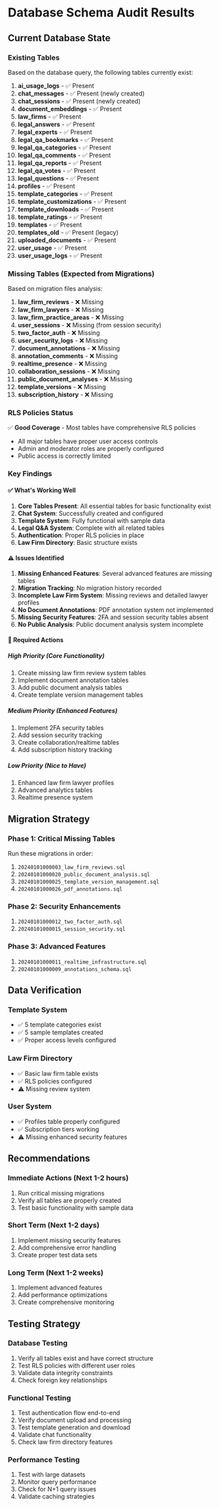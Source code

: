 # Database Schema Audit Results

## Current Database State

### Existing Tables
Based on the database query, the following tables currently exist:

1. **ai_usage_logs** - ✅ Present
2. **chat_messages** - ✅ Present (newly created)
3. **chat_sessions** - ✅ Present (newly created)
4. **document_embeddings** - ✅ Present
5. **law_firms** - ✅ Present
6. **legal_answers** - ✅ Present
7. **legal_experts** - ✅ Present
8. **legal_qa_bookmarks** - ✅ Present
9. **legal_qa_categories** - ✅ Present
10. **legal_qa_comments** - ✅ Present
11. **legal_qa_reports** - ✅ Present
12. **legal_qa_votes** - ✅ Present
13. **legal_questions** - ✅ Present
14. **profiles** - ✅ Present
15. **template_categories** - ✅ Present
16. **template_customizations** - ✅ Present
17. **template_downloads** - ✅ Present
18. **template_ratings** - ✅ Present
19. **templates** - ✅ Present
20. **templates_old** - ✅ Present (legacy)
21. **uploaded_documents** - ✅ Present
22. **user_usage** - ✅ Present
23. **user_usage_logs** - ✅ Present

### Missing Tables (Expected from Migrations)
Based on migration files analysis:

1. **law_firm_reviews** - ❌ Missing
2. **law_firm_lawyers** - ❌ Missing
3. **law_firm_practice_areas** - ❌ Missing
4. **user_sessions** - ❌ Missing (from session security)
5. **two_factor_auth** - ❌ Missing
6. **user_security_logs** - ❌ Missing
7. **document_annotations** - ❌ Missing
8. **annotation_comments** - ❌ Missing
9. **realtime_presence** - ❌ Missing
10. **collaboration_sessions** - ❌ Missing
11. **public_document_analyses** - ❌ Missing
12. **template_versions** - ❌ Missing
13. **subscription_history** - ❌ Missing

### RLS Policies Status
✅ **Good Coverage** - Most tables have comprehensive RLS policies
- All major tables have proper user access controls
- Admin and moderator roles are properly configured
- Public access is correctly limited

### Key Findings

#### ✅ What's Working Well
1. **Core Tables Present**: All essential tables for basic functionality exist
2. **Chat System**: Successfully created and configured
3. **Template System**: Fully functional with sample data
4. **Legal Q&A System**: Complete with all related tables
5. **Authentication**: Proper RLS policies in place
6. **Law Firm Directory**: Basic structure exists

#### ⚠️ Issues Identified
1. **Missing Enhanced Features**: Several advanced features are missing tables
2. **Migration Tracking**: No migration history recorded
3. **Incomplete Law Firm System**: Missing reviews and detailed lawyer profiles
4. **No Document Annotations**: PDF annotation system not implemented
5. **Missing Security Features**: 2FA and session security tables absent
6. **No Public Analysis**: Public document analysis system incomplete

#### 🔧 Required Actions

##### High Priority (Core Functionality)
1. Create missing law firm review system tables
2. Implement document annotation tables
3. Add public document analysis tables
4. Create template version management tables

##### Medium Priority (Enhanced Features)
1. Implement 2FA security tables
2. Add session security tracking
3. Create collaboration/realtime tables
4. Add subscription history tracking

##### Low Priority (Nice to Have)
1. Enhanced law firm lawyer profiles
2. Advanced analytics tables
3. Realtime presence system

## Migration Strategy

### Phase 1: Critical Missing Tables
Run these migrations in order:
1. `20240101000003_law_firm_reviews.sql`
2. `20240101000020_public_document_analysis.sql`
3. `20240101000025_template_version_management.sql`
4. `20240101000026_pdf_annotations.sql`

### Phase 2: Security Enhancements
1. `20240101000012_two_factor_auth.sql`
2. `20240101000015_session_security.sql`

### Phase 3: Advanced Features
1. `20240101000011_realtime_infrastructure.sql`
2. `20240101000009_annotations_schema.sql`

## Data Verification

### Template System
- ✅ 5 template categories exist
- ✅ 5 sample templates created
- ✅ Proper access levels configured

### Law Firm Directory
- ✅ Basic law firm table exists
- ✅ RLS policies configured
- ⚠️ Missing review system

### User System
- ✅ Profiles table properly configured
- ✅ Subscription tiers working
- ⚠️ Missing enhanced security features

## Recommendations

### Immediate Actions (Next 1-2 hours)
1. Run critical missing migrations
2. Verify all tables are properly created
3. Test basic functionality with sample data

### Short Term (Next 1-2 days)
1. Implement missing security features
2. Add comprehensive error handling
3. Create proper test data sets

### Long Term (Next 1-2 weeks)
1. Implement advanced features
2. Add performance optimizations
3. Create comprehensive monitoring

## Testing Strategy

### Database Testing
1. Verify all tables exist and have correct structure
2. Test RLS policies with different user roles
3. Validate data integrity constraints
4. Check foreign key relationships

### Functional Testing
1. Test authentication flow end-to-end
2. Verify document upload and processing
3. Test template generation and download
4. Validate chat functionality
5. Check law firm directory features

### Performance Testing
1. Test with large datasets
2. Monitor query performance
3. Check for N+1 query issues
4. Validate caching strategies
